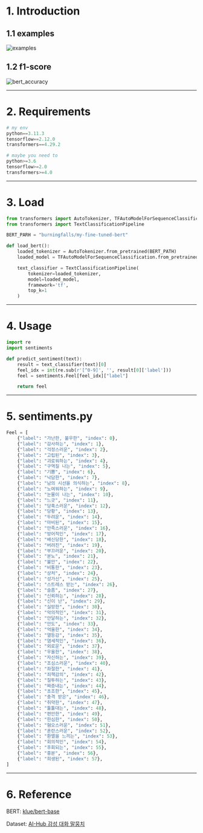 # 1. Introduction

## 1.1 examples

![examples](https://github.com/BurningFalls/algorithm-study/assets/30232837/596e5010-53b6-4598-8dd3-4ef7fc65e60e)

## 1.2 f1-score

![bert_accuracy](https://github.com/BurningFalls/algorithm-study/assets/30232837/58830340-aebe-4dc2-85fa-313138ac3020)

---

# 2. Requirements
```python
# my env
python==3.11.3
tensorflow==2.12.0
transformers==4.29.2

# maybe you need to
python>=3.6
tensorflow>=2.0
transformers>=4.0
```

---

# 3. Load
```python
from transformers import AutoTokenizer, TFAutoModelForSequenceClassification
from transformers import TextClassificationPipeline

BERT_PARH = "burningfalls/my-fine-tuned-bert"

def load_bert():
    loaded_tokenizer = AutoTokenizer.from_pretrained(BERT_PATH)
    loaded_model = TFAutoModelForSequenceClassification.from_pretrained(BERT_PATH)

    text_classifier = TextClassificationPipeline(
        tokenizer=loaded_tokenizer,
        model=loaded_model,
        framework='tf',
        top_k=1
    )
```

---

# 4. Usage
```python
import re
import sentiments

def predict_sentiment(text):
    result = text_classifier(text)[0]
    feel_idx = int(re.sub(r'[^0-9]', '', result[0]['label']))
    feel = sentiments.Feel[feel_idx]["label"]

    return feel
```

---

# 5. sentiments.py
```python
Feel = [
    {"label": "가난한, 불우한", "index": 0},
    {"label": "감사하는", "index": 1},
    {"label": "걱정스러운", "index": 2},
    {"label": "고립된", "index": 3},
    {"label": "괴로워하는", "index": 4},
    {"label": "구역질 나는", "index": 5},
    {"label": "기쁨", "index": 6},
    {"label": "낙담한", "index": 7},
    {"label": "남의 시선을 의식하는", "index": 8},
    {"label": "노여워하는", "index": 9},
    {"label": "눈물이 나는", "index": 10},
    {"label": "느긋", "index": 11},
    {"label": "당혹스러운", "index": 12},
    {"label": "당황", "index": 13},
    {"label": "두려운", "index": 14},
    {"label": "마비된", "index": 15},
    {"label": "만족스러운", "index": 16},
    {"label": "방어적인", "index": 17},
    {"label": "배신당한", "index": 18},
    {"label": "버려진", "index": 19},
    {"label": "부끄러운", "index": 20},
    {"label": "분노", "index": 21},
    {"label": "불안", "index": 22},
    {"label": "비통한", "index": 23},
    {"label": "상처", "index": 24},
    {"label": "성가신", "index": 25},
    {"label": "스트레스 받는", "index": 26},
    {"label": "슬픔", "index": 27},
    {"label": "신뢰하는", "index": 28},
    {"label": "신이 난", "index": 29},
    {"label": "실망한", "index": 30},
    {"label": "악의적인", "index": 31},
    {"label": "안달하는", "index": 32},
    {"label": "안도", "index": 33},
    {"label": "억울한", "index": 34},
    {"label": "열등감", "index": 35},
    {"label": "염세적인", "index": 36},
    {"label": "외로운", "index": 37},
    {"label": "우울한", "index": 38},
    {"label": "자신하는", "index": 39},
    {"label": "조심스러운", "index": 40},
    {"label": "좌절한", "index": 41},
    {"label": "죄책감의", "index": 42},
    {"label": "질투하는", "index": 43},
    {"label": "짜증내는", "index": 44},
    {"label": "초조한", "index": 45},
    {"label": "충격 받은", "index": 46},
    {"label": "취약한", "index": 47},
    {"label": "툴툴대는", "index": 48},
    {"label": "편안한", "index": 49},
    {"label": "한심한", "index": 50},
    {"label": "혐오스러운", "index": 51},
    {"label": "혼란스러운", "index": 52},
    {"label": "환멸을 느끼는", "index": 53},
    {"label": "회의적인", "index": 54},
    {"label": "후회되는", "index": 55},
    {"label": "흥분", "index": 56},
    {"label": "희생된", "index": 57},
]
```

---

# 6. Reference

BERT: [klue/bert-base](https://huggingface.co/klue/bert-base)

Dataset: [AI-Hub 감성 대화 말뭉치](https://www.aihub.or.kr/aihubdata/data/view.do?currMenu=115&topMenu=100&aihubDataSe=realm&dataSetSn=86)
